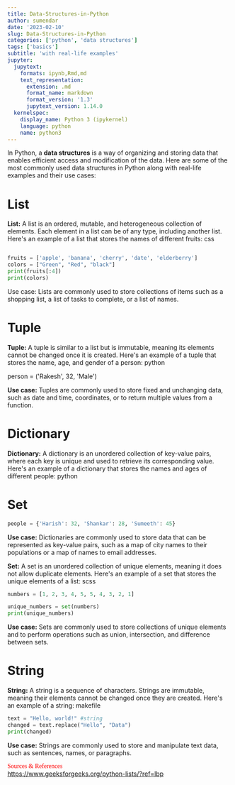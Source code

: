 ```yaml
---
title: Data-Structures-in-Python
author: sumendar
date: '2023-02-10'
slug: Data-Structures-in-Python
categories: ['python', 'data structures']
tags: ['basics']
subtitle: 'with real-life examples'
jupyter:
  jupytext:
    formats: ipynb,Rmd,md
    text_representation:
      extension: .md
      format_name: markdown
      format_version: '1.3'
      jupytext_version: 1.14.0
  kernelspec:
    display_name: Python 3 (ipykernel)
    language: python
    name: python3
---
```


In Python, a **data structures** is a way of organizing and storing data that enables efficient access and modification of the data. Here are some of the most commonly used data structures in Python along with real-life examples and their use cases:


# List


**List:** 
A list is an ordered, mutable, and heterogeneous collection of elements. Each element in a list can be of any type, including another list. Here's an example of a list that stores the names of different fruits:
css

```python

fruits = ['apple', 'banana', 'cherry', 'date', 'elderberry']
colors = ["Green", "Red", "black"]
print(fruits[:4])
print(colors)
```
Use case: Lists are commonly used to store collections of items such as a shopping list, a list of tasks to complete, or a list of names.



# Tuple


**Tuple:** A tuple is similar to a list but is immutable, meaning its elements cannot be changed once it is created. Here's an example of a tuple that stores the name, age, and gender of a person:
python


person = ('Rakesh', 32, 'Male')


**Use case:** Tuples are commonly used to store fixed and unchanging data, such as date and time, coordinates, or to return multiple values from a function.


# Dictionary


**Dictionary:** A dictionary is an unordered collection of key-value pairs, where each key is unique and used to retrieve its corresponding value. Here's an example of a dictionary that stores the names and ages of different people:
python


# Set

```python
people = {'Harish': 32, 'Shankar': 28, 'Sumeeth': 45}
```

**Use case:** Dictionaries are commonly used to store data that can be represented as key-value pairs, such as a map of city names to their populations or a map of names to email addresses.

**Set:** A set is an unordered collection of unique elements, meaning it does not allow duplicate elements. Here's an example of a set that stores the unique elements of a list:
scss

```python
numbers = [1, 2, 3, 4, 5, 5, 4, 3, 2, 1]
```

```python
unique_numbers = set(numbers)
print(unique_numbers)
```

**Use case:** Sets are commonly used to store collections of unique elements and to perform operations such as union, intersection, and difference between sets.


# String


**String:** A string is a sequence of characters. Strings are immutable, meaning their elements cannot be changed once they are created. Here's an example of a string:
makefile

```python
text = "Hello, world!" #string
changed = text.replace("Hello", "Data")
print(changed)
```

**Use case:** Strings are commonly used to store and manipulate text data, such as sentences, names, or paragraphs.


<span style="color:red; font-family:Comic Sans MS">Sources & References</span>  
<a href="https://www.geeksforgeeks.org/python-lists/?ref=lbp" target="_blank">https://www.geeksforgeeks.org/python-lists/?ref=lbp</a>  
